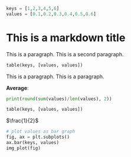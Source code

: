 ```python exec
keys = [1,2,3,4,5,6]
values = [0.1,0.2,0.3,0.4,0.5,0.6]
```

# This is a markdown title

This is a paragraph.
This is a second paragraph.

```python exec
table(keys, [values, values])
```

This is a paragraph.
This is a paragraph.

**Average**:
```python exec
print(round(sum(values)/len(values), 2))
```

```python exec
table(keys, [values, values])
```

$\frac{1}{2}$

```python exec
# plot values as bar graph
fig, ax = plt.subplots()
ax.bar(keys, values)
img_plot(fig)
```
